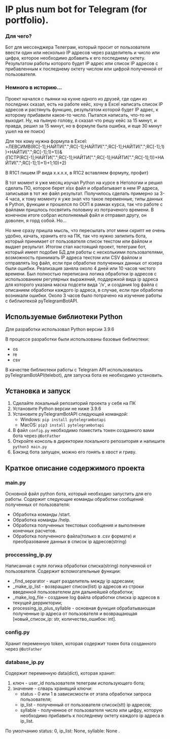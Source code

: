# IP plus num bot for Telegram (for portfolio).

### Для чего?
Бот для мессенджера Телеграм, который просит от пользователя ввести один или несколько IP адресов через разделитель и число или цифра, которое необходимо добавить к его последнему октету. Результатом работы которого будет IP адрес или список IP адресов с прибавленным к последнему октету числом или цифрой полученной от пользователя.

### Немного в историю...
Проект начался c пьянки на кухне одного из друзей, где один из последних сказал, есть на работе кейс, хочу в Excel написать список IP адресов и растянуть функцию, результатом которой будет IP адрес, к которому прибавили какое-то число. Пытался написать, что-то не  выходит. Ну, на пьяную голову, я сказал что решу кейс за 15 минут, и правда, решил за 15 минут, но в формуле была ошибка, и еще 30 минут ушел на ее поиск)

Для тех кому нужна формула в Excel:
=ЛЕВСИМВ(RC[-1];НАЙТИ(".";RC[-1];НАЙТИ(".";RC[-1];НАЙТИ(".";RC[-1];1))+НАЙТИ(".";RC[-1];1)+1))&(ПСТР(RC[-1];НАЙТИ(".";RC[-1];НАЙТИ(".";RC[-1];НАЙТИ(".";RC[-1];1))+НАЙТИ(".";RC[-1];1)+1)+1;10)+2)

В R1C1 пишем IP вида x.x.x.x, в R1C2 вставляем формулу, профит) 

В тот момент я уже месяц изучал Python на курсе в Нетологии и решил сделать ПО, которое берет xlsx файл и обрабатывает в нем IP адреса, записывая в тот же файл результат. Получилось сделать примерно за 3-4 часа, к тому моменту я уже знал что такое переменные, типы данных в Python, функции и прошелся по ООП в рамках курса, так что работе с файлами пришлось посвятить половину из потраченого времени. В конечном итоге собрал исполняемый файл и отправил другу, он доволен, я горд собой. Но...

Но мне сразу пришла мысль, что пересылать этот мини скрипт не очень удобно, качать, хранить его на ПК, так что нужно запилить бота, который принимает от пользователя список текстом или файлом и выдает результат. Итогом стал настоящий проект, телеграм бот, который имеет подобие БД для работы с несколькими пользователями, возможность принимать IP адреса текстом или CSV файлом и отправлять log файл, если при обработке полученных данных от юзера были ошибки. Реализация заняла около 4 дней или 10 часов чистого времени. Был полностью переписана логика обработки ip адресов с использованием регулярных выражений, поддержкой вида ip адреса для которого указана маска подсети вида '/x', и создания log файла с описанием обработки каждого ip адреса, в  случае, если при обработке возникали ошибки. Около 3 часов было потрачено на изучение работы с библиотекой pyTelegramBotAPI.

## Используемые библиотеки Python
Для разработки использовал Python версии 3.9.6

В процессе разработки были использованы базовые библиотеки:
* os
* re
* csv

В качестве библиотеки работы с Telegram API использовалась pyTelegramBotAPI(telebot), для запуска бота ее необходимо установить.

## Установка и запуск
1. Сделайте локальный репозиторий проекта у себя на ПК
2. Установите Python версии не ниже 3.9.6
3. Установите pyTelegramBotAPI следующей командой:
    * Windows: ```pip install pytelegrambotapi```
    * MacOS: ```pip3 install pytelegrambotapi```
4. В файл ```config.py``` необходимо поместить токен созданного вами бота через ```@BotFather```
5. Откройте консоль в директории локального репозитория и напишите ```python3 main.py```
6. Бэкэнд бота запущен, можно его гонять в хвост и гриву.

## Краткое описание содержимого проекта
### main.py
Основной файл python бота, который необходио запустить для его работы. Содержит следующие команды обработки сообщений полученных от пользователя:
* Обработка команды /start.
* Обработка команды /help.
* Обработка полученных текстовых сообщения и выполнение конечных расчетов.
* Обработка полученного файла(только в .csv формате) и преобразование данных в список ip адресов(string)

### proccessing_ip.py
Написанная с нуля логика обработки списка(string) полученной от пользователя. Содержит вспомогательные функции:
* _find_separator - ищет разделитель между ip адресами;
* _make_ip_list - возвращает список(list) ip адресов из строки введенной пользователем для дальнейшей обработки;
* _make_log_file - создание log файла обработки списка ip адресов в текущей дерриктории;
* processing_ip_plus_syllable - основная функция обрабатывающая полученные ip адреса от пользователя и возвращающая [новый_список_ip: str, количество_ошибок: int].

### config.py
Хранит переменную token, которая содержит токен бота созданного через ```@BotFather```

### database_ip.py
Содержит переменную data(dict), которая хранит:
1. ключ - user_id пользователя телеграм использующего бота;
2. значение - слварь хранящий ключи:
    * status - 0 или 1 в зависисмости от этапа обработки запроса пользователя;
    * ip_list - полученный от пользователя список(stt) ip адресов;
    * syllable - полученное от пользователя число или цифру, которую необходимо прибавить к последнему октету каждого ip адреса в ip_list.
       
По умолчанию status: 0, ip_list: None, syllable: None .
